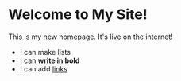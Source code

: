 # Welcome to My Site!

This is my new homepage. It's live on the internet!

*   I can make lists
*   I can **write in bold**
*   I can add [links](https://example.com)
